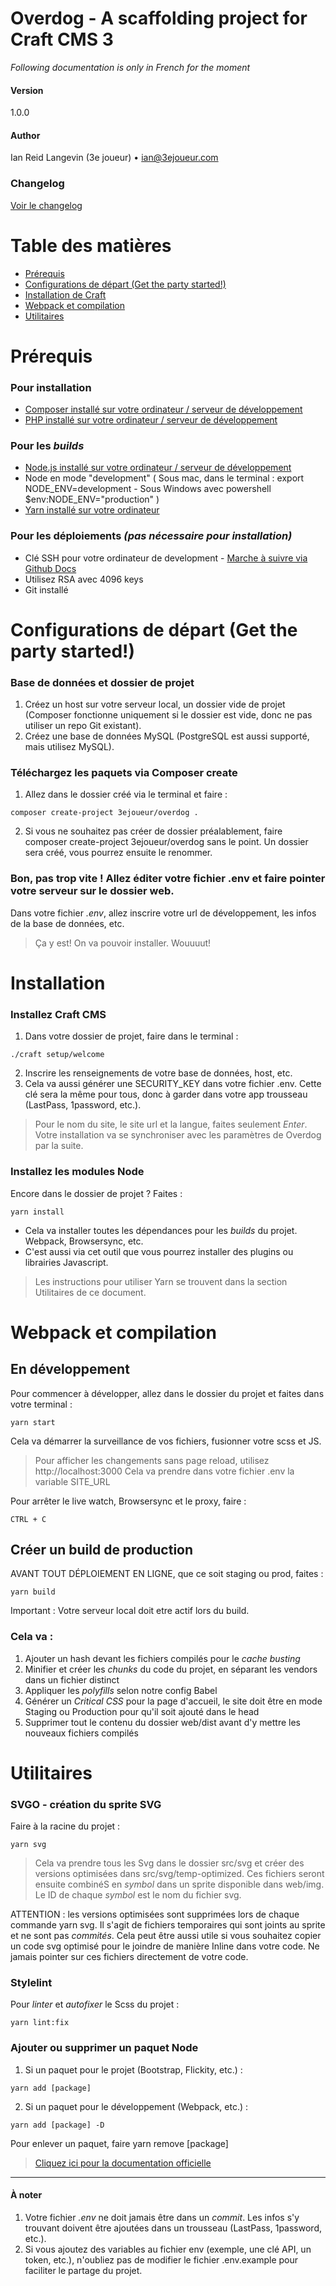 
# Overdog - A scaffolding project for Craft CMS 3

_Following documentation is only in French for the moment_

#### Version
1.0.0

#### Author
Ian Reid Langevin (3e joueur) • ian@3ejoueur.com

### Changelog
[Voir le changelog](https://gitlab.com/public-3e-joueur/overdog/-/blob/develop/CHANGELOG.md)

# Table des matières
<!-- TOC -->

- [Prérequis](#prérequis)
- [Configurations de départ (Get the party started!)](#configurations-de-départ-get-the-party-started)
- [Installation de Craft](#installation-de-craft)
- [Webpack et compilation](#webpack-et-compilation)
- [Utilitaires](#utilitaires)

<!-- /TOC -->



# Prérequis

### Pour installation

- [Composer installé sur votre ordinateur / serveur de développement](https://getcomposer.org)
- [PHP installé sur votre ordinateur / serveur de développement]( https://www.php.net/manual/fr/install.php)


### Pour les _builds_

- [Node.js installé sur votre ordinateur / serveur de développement](https://nodejs.org/en/)
- Node en mode "development" ( Sous mac, dans le terminal : export NODE_ENV=development - Sous Windows avec powershell
$env:NODE_ENV="production" )
- [Yarn installé sur votre ordinateur](https://yarnpkg.com/lang/en/docs/install)


### Pour les déploiements _(pas nécessaire pour installation)_

- Clé SSH pour votre ordinateur de development - [Marche à suivre via Github Docs](https://docs.github.com/en/free-pro-team@latest/github/authenticating-to-github/generating-a-new-ssh-key-and-adding-it-to-the-ssh-agent)
- Utilisez RSA avec 4096 keys
- Git installé



# Configurations de départ (Get the party started!)

### Base de données et dossier de projet
1. Créez un host sur votre serveur local, un dossier vide de projet (Composer fonctionne uniquement si le dossier est vide, donc ne pas utiliser un repo Git existant).
2. Créez une base de données MySQL (PostgreSQL est aussi supporté, mais utilisez MySQL).

### Téléchargez les paquets via Composer create
1. Allez dans le dossier créé via le terminal et faire :
```
composer create-project 3ejoueur/overdog .
```

2. Si vous ne souhaitez pas créer de dossier préalablement, faire composer create-project 3ejoueur/overdog sans le point. Un dossier sera créé, vous pourrez ensuite le renommer.

### Bon, pas trop vite ! Allez éditer votre fichier .env et faire pointer votre serveur sur le dossier web.

Dans votre fichier _.env_, allez inscrire votre url de développement, les infos de la base de données, etc.

> Ça y est! On va pouvoir installer. Wouuuut!



# Installation

### Installez Craft CMS

1. Dans votre dossier de projet, faire dans le terminal :
```
./craft setup/welcome
```
2. Inscrire les renseignements de votre base de données, host, etc.
3. Cela va aussi générer une SECURITY_KEY dans votre fichier .env. Cette clé sera la même pour tous, donc à garder dans votre app trousseau (LastPass, 1password, etc.).

> Pour le nom du site, le site url et la langue, faites seulement _Enter_. Votre installation va se synchroniser avec les paramètres de Overdog par la suite.



### Installez les modules Node

Encore dans le dossier de projet ? Faites :
```
yarn install
```

- Cela va installer toutes les dépendances pour les _builds_ du projet. Webpack, Browsersync, etc.
- C'est aussi via cet outil que vous pourrez installer des plugins ou librairies Javascript.

> Les instructions pour utiliser Yarn se trouvent dans la section Utilitaires de ce document.



# Webpack et compilation

## En développement

Pour commencer à développer, allez dans le dossier du projet et faites dans votre terminal :

```
yarn start
```


Cela va démarrer la surveillance de vos fichiers, fusionner votre scss et JS.

> Pour afficher les changements sans page reload, utilisez http://localhost:3000 Cela va prendre dans votre fichier .env la variable SITE_URL

Pour arrêter le live watch, Browsersync et le proxy, faire :

```
CTRL + C
```


## Créer un build de production

AVANT TOUT DÉPLOIEMENT EN LIGNE, que ce soit staging ou prod, faites :

```
yarn build
```

Important : Votre serveur local doit etre actif lors du build.

### Cela va :
1. Ajouter un hash devant les fichiers compilés pour le _cache busting_
1. Minifier et créer les _chunks_ du code du projet, en séparant les vendors dans un fichier distinct
2. Appliquer les _polyfills_ selon notre config Babel
3. Générer un _Critical CSS_ pour la page d'accueil, le site doit être en mode Staging ou Production pour qu'il soit ajouté dans le head
4. Supprimer tout le contenu du dossier web/dist avant d'y mettre les nouveaux fichiers compilés



# Utilitaires


### SVGO - création du sprite SVG

Faire à la racine du projet :

```
yarn svg
```

> Cela va prendre tous les Svg dans le dossier src/svg et créer des versions optimisées dans src/svg/temp-optimized. Ces fichiers seront ensuite combinéS en _symbol_ dans un sprite disponible dans web/img. Le ID de chaque _symbol_ est le nom du fichier svg.

ATTENTION : les versions optimisées sont supprimées lors de chaque commande yarn svg. Il s'agit de fichiers temporaires qui sont joints au sprite et ne sont pas _commités_. Cela peut être aussi utile si vous souhaitez copier un code svg optimisé pour le joindre de manière Inline dans votre code. Ne jamais pointer sur ces fichiers directement de votre code.


### Stylelint

Pour _linter_ et _autofixer_ le Scss du projet :

```
yarn lint:fix
```


### Ajouter ou supprimer un paquet Node


1. Si un paquet pour le projet (Bootstrap, Flickity, etc.) :

```
yarn add [package]
```

2. Si un paquet pour le développement (Webpack, etc.) :

```
yarn add [package] -D
```

Pour enlever un paquet, faire yarn remove [package]

>[Cliquez ici pour la documentation officielle](https://yarnpkg.com/en/packages)

---

#### À noter

1. Votre fichier _.env_ ne doit jamais être dans un _commit_. Les infos s'y trouvant doivent être ajoutées dans un trousseau (LastPass, 1password, etc.).
2. Si vous ajoutez des variables au fichier env (exemple, une clé API, un token, etc.), n'oubliez pas de modifier le fichier .env.example pour faciliter le partage du projet.
